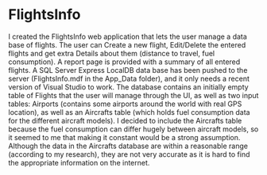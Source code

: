 # FlightsInfo
I created the FlightsInfo web application that lets the user manage a data base of flights. The user can Create a new flight, Edit/Delete the entered flights and get extra Details about them (distance to travel, fuel consumption). A report page is provided with a summary of all entered flights.
A SQL Server Express LocalDB data base has been pushed to the server (FlightsInfo.mdf in the App_Data folder), and it only needs a recent version of Visual Studio to work. The database contains an initially empty table of Flights that the user will manage through the UI, as well as two input tables: Airports (contains some airports around the world with real GPS location), as well as an Aircrafts table (which holds fuel consumption data for the different aircraft models). I decided to include the Aircrafts table because the fuel consumption can differ hugely between aircraft models, so it seemed to me that making it constant would be a strong assumption. Although the data in the Aircrafts database are within a reasonable range (according to my research), they are not very accurate as it is hard to find the appropriate information on the internet.
